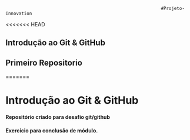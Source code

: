                                                                #Projeto-Innovation

<<<<<<< HEAD
## Introdução ao Git & GitHub

## Primeiro Repositorio
=======
# Introdução ao Git & GitHub
#### Repositório criado para desafio git/github
#### Exercicio para conclusão de módulo.


